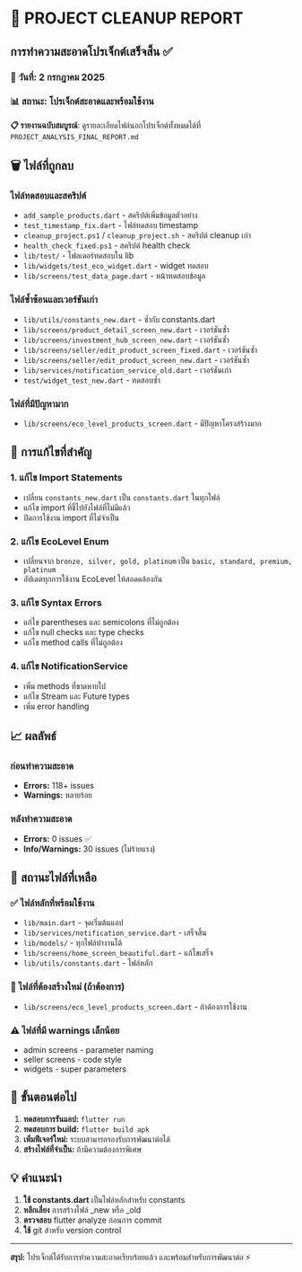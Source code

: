 # 🧹 PROJECT CLEANUP REPORT

## การทำความสะอาดโปรเจ็กต์เสร็จสิ้น ✅

### 📅 วันที่: 2 กรกฎาคม 2025
### 📊 สถานะ: โปรเจ็กต์สะอาดและพร้อมใช้งาน

**📋 รายงานฉบับสมบูรณ์**: ดูรายละเอียดไฟล์นอกโปรเจ็กต์ทั้งหมดได้ที่ `PROJECT_ANALYSIS_FINAL_REPORT.md`

## 🗑️ ไฟล์ที่ถูกลบ

### ไฟล์ทดสอบและสคริปต์
- `add_sample_products.dart` - สคริปต์เพิ่มข้อมูลตัวอย่าง
- `test_timestamp_fix.dart` - ไฟล์ทดสอบ timestamp
- `cleanup_project.ps1` / `cleanup_project.sh` - สคริปต์ cleanup เก่า
- `health_check_fixed.ps1` - สคริปต์ health check
- `lib/test/` - โฟลเดอร์ทดสอบใน lib
- `lib/widgets/test_eco_widget.dart` - widget ทดสอบ
- `lib/screens/test_data_page.dart` - หน้าทดสอบข้อมูล

### ไฟล์ซ้ำซ้อนและเวอร์ชันเก่า
- `lib/utils/constants_new.dart` - ซ้ำกับ constants.dart
- `lib/screens/product_detail_screen_new.dart` - เวอร์ชันซ้ำ
- `lib/screens/investment_hub_screen_new.dart` - เวอร์ชันซ้ำ
- `lib/screens/seller/edit_product_screen_fixed.dart` - เวอร์ชันซ้ำ
- `lib/screens/seller/edit_product_screen_new.dart` - เวอร์ชันซ้ำ
- `lib/services/notification_service_old.dart` - เวอร์ชันเก่า
- `test/widget_test_new.dart` - ทดสอบซ้ำ

### ไฟล์ที่มีปัญหามาก
- `lib/screens/eco_level_products_screen.dart` - มีปัญหาโครงสร้างมาก

## 🔧 การแก้ไขที่สำคัญ

### 1. แก้ไข Import Statements
- เปลี่ยน `constants_new.dart` เป็น `constants.dart` ในทุกไฟล์
- แก้ไข import ที่ชี้ไปยังไฟล์ที่ไม่มีแล้ว
- ปิดการใช้งาน import ที่ไม่จำเป็น

### 2. แก้ไข EcoLevel Enum
- เปลี่ยนจาก `bronze, silver, gold, platinum` เป็น `basic, standard, premium, platinum`
- อัปเดตทุกการใช้งาน EcoLevel ให้สอดคล้องกัน

### 3. แก้ไข Syntax Errors
- แก้ไข parentheses และ semicolons ที่ไม่ถูกต้อง
- แก้ไข null checks และ type checks
- แก้ไข method calls ที่ไม่ถูกต้อง

### 4. แก้ไข NotificationService
- เพิ่ม methods ที่ขาดหายไป
- แก้ไข Stream และ Future types
- เพิ่ม error handling

## 📈 ผลลัพธ์

### ก่อนทำความสะอาด
- **Errors:** 118+ issues
- **Warnings:** หลายร้อย

### หลังทำความสะอาด
- **Errors:** 0 issues ✅
- **Info/Warnings:** 30 issues (ไม่ร้ายแรง)

## 🎯 สถานะไฟล์ที่เหลือ

### ✅ ไฟล์หลักที่พร้อมใช้งาน
- `lib/main.dart` - จุดเริ่มต้นแอป
- `lib/services/notification_service.dart` - เสร็จสิ้น
- `lib/models/` - ทุกไฟล์ทำงานได้
- `lib/screens/home_screen_beautiful.dart` - แก้ไขเสร็จ
- `lib/utils/constants.dart` - ไฟล์หลัก

### 🔄 ไฟล์ที่ต้องสร้างใหม่ (ถ้าต้องการ)
- `lib/screens/eco_level_products_screen.dart` - ถ้าต้องการใช้งาน

### ⚠️ ไฟล์ที่มี warnings เล็กน้อย
- admin screens - parameter naming
- seller screens - code style
- widgets - super parameters

## 🚀 ขั้นตอนต่อไป

1. **ทดสอบการรันแอป:** `flutter run`
2. **ทดสอบการ build:** `flutter build apk`
3. **เพิ่มฟีเจอร์ใหม่:** ระบบสามารถรองรับการพัฒนาต่อได้
4. **สร้างไฟล์ที่จำเป็น:** ถ้ามีความต้องการพิเศษ

## 💡 คำแนะนำ

1. **ใช้ constants.dart** เป็นไฟล์หลักสำหรับ constants
2. **หลีกเลี่ยง** การสร้างไฟล์ _new หรือ _old
3. **ตรวจสอบ** flutter analyze ก่อนการ commit
4. **ใช้** git สำหรับ version control

---

**สรุป:** โปรเจ็กต์ได้รับการทำความสะอาดเรียบร้อยแล้ว และพร้อมสำหรับการพัฒนาต่อ ⚡

